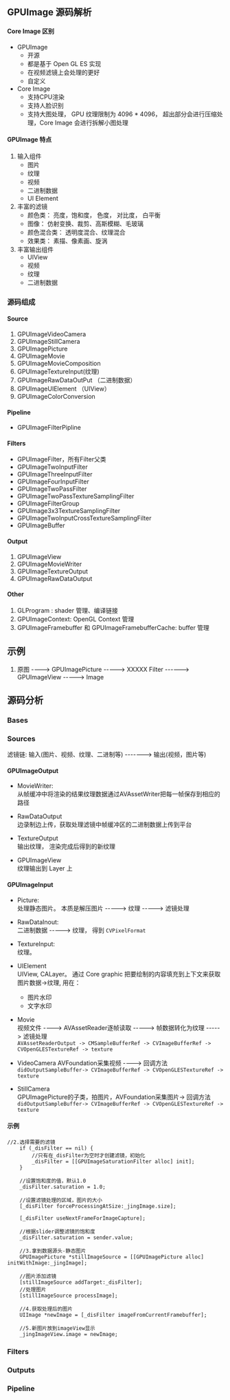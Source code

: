 ## GPUImage 源码解析 

#### Core Image 区别 
* GPUImage 
	* 开源 
	* 都是基于 Open GL ES 实现  
	* 在视频滤镜上会处理的更好 
	* 自定义  
* Core Image
	* 支持CPU渲染  
	* 支持人脸识别  
	* 支持大图处理， GPU 纹理限制为 4096 * 4096， 超出部分会进行压缩处理，Core Image 会进行拆解小图处理  

	
#### GPUImage 特点  
1. 输入组件  
	* 图片  
	* 纹理  
	* 视频  
	* 二进制数据  
	* UI Element
2. 丰富的滤镜  
	* 颜色类： 亮度，饱和度， 色度， 对比度， 白平衡  
	* 图像： 仿射变换、裁剪、高斯模糊、毛玻璃  
	* 颜色混合类： 透明度混合、纹理混合  
	* 效果类： 素描、像素画、旋涡  
3. 丰富输出组件  
	* UIView  
	* 视频 
	* 纹理 
	* 二进制数据  

### 源码组成  
#### Source  
1. GPUImageVideoCamera  
2. GPUImageStillCamera  
3. GPUImagePicture  
4. GPUImageMovie  
5. GPUImageMovieComposition  
6. GPUImageTextureInput(纹理)
7. GPUImageRawDataOutPut  （二进制数据）
8. GPUImageUIElement  （UIView）
9. GPUImageColorConversion

#### Pipeline  
* GPUImageFilterPipline

#### Filters
* GPUImageFilter，所有Filter父类
* GPUImageTwoInputFilter
* GPUImageThreeInputFilter
* GPUImageFourInputFilter
* GPUImageTwoPassFilter
* GPUImageTwoPassTextureSamplingFilter
* GPUImageFilterGroup
* GPUImage3x3TextureSamplingFilter
* GPUImageTwoInputCrossTextureSamplingFilter
* GPUImageBuffer

	
#### Output  
1. GPUImageView  
2. GPUImageMovieWriter 
3. GPUImageTextureOutput  
4. GPUImageRawDataOutput  


#### Other 
1. GLProgram : shader 管理、编译链接  
2. GPUImageContext: OpenGL Context 管理   
3. GPUImageFramebuffer 和 GPUImageFramebufferCache: buffer 管理     



## 示例  
1. 原图 ----> GPUImagePicture ----->  XXXXX Filter ------> GPUImageView -----> Image





## 源码分析  
### Bases



### Sources   
滤镜链:  输入(图片、视频、纹理、二进制等) -------> 输出(视频，图片等)
#### GPUImageOutput 
* MovieWriter:  
	从帧缓冲中将渲染的结果纹理数据通过AVAssetWriter把每一帧保存到相应的路径   

* RawDataOutput  
	边录制边上传，获取处理滤镜中帧缓冲区的二进制数据上传到平台   

* TextureOutput    
	输出纹理， 渲染完成后得到的新纹理   

* GPUImageView  
	纹理输出到 Layer 上   







#### GPUImageInput
* Picture:  
	处理静态图片。 本质是解压图片  -----> 纹理 -----> 滤镜处理  

* RawDataInout:  
	二进制数据 -----> 纹理， 得到 `CVPixelFormat`  

* TextureInput:  
	纹理。  

* UIElement  
	UIView, CALayer。 通过 Core graphic 把要绘制的内容填充到上下文来获取图片数据->纹理, 用在：
	* 图片水印  
	* 文字水印 

* Movie  
	视频文件 ----> AVAssetReader逐帧读取 -----> 帧数据转化为纹理 -----> 滤镜处理  
	```AVAssetReaderOutput -> CMSampleBufferRef -> CVImageBufferRef -> CVOpenGLESTextureRef -> texture```  

* VideoCamera
	AVFoundation采集视频 ----> 回调方法```didOutputSampleBuffer-> CVImageBufferRef -> CVOpenGLESTextureRef -> texture```  

* StillCamera  
	GPUImagePicture的子类，拍图片，AVFoundation采集图片-> 回调方法 ```didOutputSampleBuffer-> CVImageBufferRef -> CVOpenGLESTextureRef -> texture```



#### 示例 
```
//2.选择需要的滤镜
    if (_disFilter == nil) {
        //只有在_disFilter为空时才创建滤镜，初始化
        _disFilter = [[GPUImageSaturationFilter alloc] init];
    }
    
    //设置饱和度的值，默认1.0
    _disFilter.saturation = 1.0;
    
    //设置滤镜处理的区域，图片的大小
    [_disFilter forceProcessingAtSize:_jingImage.size];
    
    [_disFilter useNextFrameForImageCapture];
    
    //根据slider调整滤镜的饱和度
    _disFilter.saturation = sender.value;
    
    //3.拿到数据源头-静态图片
    GPUImagePicture *stillImageSource = [[GPUImagePicture alloc] initWithImage:_jingImage];
    
    //图片添加滤镜
    [stillImageSource addTarget:_disFilter];
    //处理图片
    [stillImageSource processImage];
    
    //4.获取处理后的图片
    UIImage *newImage = [_disFilter imageFromCurrentFramebuffer];
    
    //5.新图片放到imageView显示
    _jingImageView.image = newImage;
```




### Filters



### Outputs 



### Pipeline